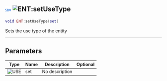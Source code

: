 ## ![server](../../.gitbook/assets/server.png) ![ENT](./readme/ent "mention"):setUseType

```lua
void ENT:setUseType(set)
```

Sets the use type of the entity

------
## Parameters

| Type   | Name | Description | Optional |
| ------ | ---- | ----------- | -------: |
| ![USE](./readme/use "mention") | set | No description |  |

